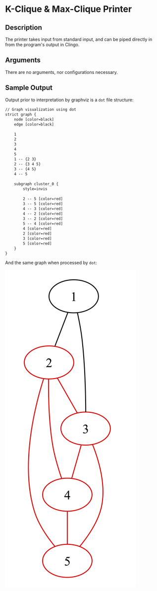 # K-Clique & Max-Clique Printer

## Description
The printer takes input from standard input, and can be piped directly in from the program's output in Clingo.

## Arguments
There are no arguments, nor configurations necessary.

## Sample Output
Output prior to interpretation by graphviz is a `dot` file structure:

```
// Graph visualization using dot
strict graph {
    node [color=black]
    edge [color=black]

    1
    2
    3
    4
    5
    1 -- {2 3}
    2 -- {3 4 5}
    3 -- {4 5}
    4 -- 5

    subgraph cluster_0 {
        style=invis

        2 -- 5 [color=red]
        3 -- 5 [color=red]
        4 -- 3 [color=red]
        4 -- 2 [color=red]
        3 -- 2 [color=red]
        5 -- 4 [color=red]
        4 [color=red]
        2 [color=red]
        3 [color=red]
        5 [color=red]
    }
}
```

And the same graph when processed by `dot`:

![Provided Instance Output](../images/instance.png)
